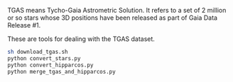 TGAS means Tycho-Gaia Astrometric Solution. It refers to a set of 2 million
or so stars whose 3D positions have been released as part of Gaia Data
Release #1.

These are tools for dealing with the TGAS dataset.

```bash
sh download_tgas.sh
python convert_stars.py
python convert_hipparcos.py
python merge_tgas_and_hipparcos.py
```
